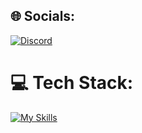 
## 🌐 Socials:
[![Discord](https://img.shields.io/badge/Discord-%237289DA.svg?logo=discord&logoColor=white)](https://discord.gg/https://discord.gg/find-your-dev-c-914926149266735145) 

# 💻 Tech Stack:
[![My Skills](https://skillicons.dev/icons?i=js,ts,c,bun,next,express,tailwind,wordpress,lua,docker)](https://github.com/nolanfrb)



<!-- Proudly created with GPRM ( https://gprm.itsvg.in ) -->
